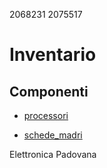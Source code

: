 2068231
2075517

# Inventario

## Componenti

- [processori](processori.md)

- [schede_madri](schede_madri.md)

Elettronica Padovana